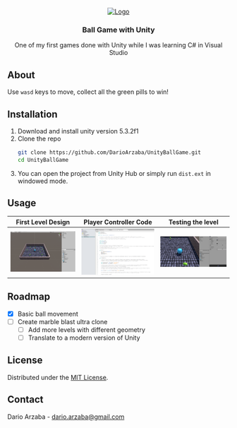 <br />
<div align="center">
	<a href="https://github.com/DarioArzaba/UnityBallGame">
		<img src="images/logo.png" alt="Logo" width="100">
	</a>
	<h3 align="center">Ball Game with Unity</h3>
	<p align="center">
    	One of my first games done with Unity while I was learning C# in Visual Studio
  	</p>
</div>

## About

Use `wasd` keys to move, collect all the green pills to win!

## Installation

1. Download and install unity version 5.3.2f1
2. Clone the repo
   ```sh
   git clone https://github.com/DarioArzaba/UnityBallGame.git
   cd UnityBallGame
   ```
3. You can open the project from Unity Hub or simply run `dist.ext` in windowed mode.

## Usage

First Level Design | Player Controller Code | Testing the level
:-------------------------:|:-------------------------: |:-------------------------:
<img src="images/S1.png" alt="Provider" width="800">  | <img src="images/S2.png" alt="User" width="800"> | <img src="images/S3.png" alt="Driver" width="800">

## Roadmap

- [x] Basic ball movement
- [ ] Create marble blast ultra clone
    - [ ] Add more levels with different geometry
    - [ ] Translate to a modern version of Unity

## License

Distributed under the [MIT License](https://mit-license.org/).

## Contact

Dario Arzaba - dario.arzaba@gmail.com 